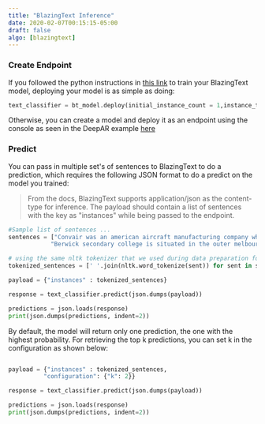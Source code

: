```yaml
---
title: "BlazingText Inference"
date: 2020-02-07T00:15:15-05:00
draft: false
algo: [blazingtext]
---
```


### Create Endpoint

If you followed the python instructions in [this link](../../training/blazingtext) to  train your BlazingText model, deploying your model is as simple as doing:

```python
text_classifier = bt_model.deploy(initial_instance_count = 1,instance_type = 'ml.m4.xlarge')
```

Otherwise, you can create a model and deploy it as an endpoint using the console as seen in the DeepAR example [here](../deepar)

### Predict 

You can pass in multiple set's of sentences to BlazingText to do a prediction, which requires the following JSON format to do a predict on the model you trained:

> From the docs, BlazingText supports application/json as the content-type for inference. The payload should contain a list of sentences with the key as "instances" while being passed to the endpoint.

```python
#Sample list of sentences ...
sentences = ["Convair was an american aircraft manufacturing company which later expanded into rockets and spacecraft.",
            "Berwick secondary college is situated in the outer melbourne metropolitan suburb of berwick ."]

# using the same nltk tokenizer that we used during data preparation for training
tokenized_sentences = [' '.join(nltk.word_tokenize(sent)) for sent in sentences]

payload = {"instances" : tokenized_sentences}

response = text_classifier.predict(json.dumps(payload))

predictions = json.loads(response)
print(json.dumps(predictions, indent=2))
```


By default, the model will return only one prediction, the one with the highest probability. For retrieving the top k predictions, you can set k in the configuration as shown below:

```python

payload = {"instances" : tokenized_sentences,
          "configuration": {"k": 2}}

response = text_classifier.predict(json.dumps(payload))

predictions = json.loads(response)
print(json.dumps(predictions, indent=2))
```

